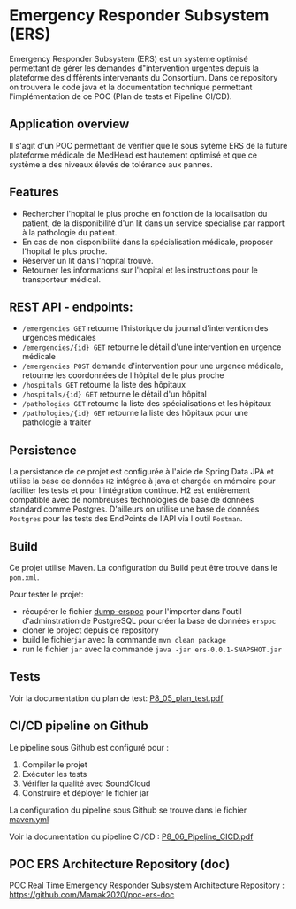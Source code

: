 # Emergency Responder Subsystem (ERS)

Emergency Responder Subsystem (ERS) est un système optimisé permettant de gérer les demandes d"intervention urgentes depuis la plateforme des différents intervenants du Consortium. 
Dans ce repository on trouvera le code java et la documentation technique permettant l'implémentation de ce POC (Plan de tests et Pipeline CI/CD).

## Application overview

Il s'agit d'un POC permettant de vérifier que le sous sytème ERS de la future plateforme médicale de MedHead est hautement optimisé et que ce système a des niveaux élevés de tolérance aux pannes. 

## Features

- Rechercher l'hopital le plus proche en fonction de la localisation du patient, de la disponibilité d'un lit dans un service spécialisé par rapport à la pathologie du patient.
- En cas de non disponibilité dans la spécialisation médicale, proposer l'hopital le plus proche.
- Réserver un lit dans l'hopital trouvé.
- Retourner les informations sur l'hopital et les instructions pour le transporteur médical.


## REST API - endpoints:

+ `/emergencies GET` retourne l'historique du journal d'intervention des urgences médicales
+ `/emergencies/{id} GET` retourne le détail d'une intervention en urgence médicale
+ `/emergencies POST` demande d'intervention pour une urgence médicale, retourne les coordonnées de l'hôpital de le plus proche
+ `/hospitals GET` retourne la liste des hôpitaux
+ `/hospitals/{id} GET` retourne le détail d'un hôpital
+ `/pathologies GET` retourne la liste des spécialisations et les hôpitaux
+ `/pathologies/{id} GET` retourne la liste des hôpitaux pour une pathologie à traiter

## Persistence

La persistance de ce projet est configurée à l'aide de Spring Data JPA et utilise la base de données `H2` intégrée à java et chargée en mémoire pour faciliter les tests 
et pour l'intégration continue. H2 est entièrement compatible avec de nombreuses technologies de base de données standard comme Postgres. D'ailleurs on utilise une base de 
données `Postgres` pour les tests des EndPoints de l'API via l'outil `Postman`. 

## Build

Ce projet utilise Maven. La configuration du Build peut être trouvé dans le `pom.xml`.

Pour tester le projet:
- récupérer le fichier [dump-erspoc](postgresql/dump-erspoc) pour l'importer dans l'outil d'adminstration de PostgreSQL pour créer la base de données `erspoc`
- cloner le project depuis ce repository
- build le fichier`jar` avec la commande `mvn clean package` 
- run le fichier `jar` avec la commande `java -jar ers-0.0.1-SNAPSHOT.jar`

## Tests

Voir la documentation du plan de test: [P8_05_plan_test.pdf](doc/P8_05_Plan_Test.pdf)

## CI/CD pipeline on Github

Le pipeline sous Github est configuré pour :

  1. Compiler le projet
  2. Exécuter les tests
  3. Vérifier la qualité avec SoundCloud
  4. Construire et déployer le fichier jar

La configuration du pipeline sous Github se trouve 
dans le fichier [maven.yml](.github/workflows/maven.yml)

Voir la documentation du pipeline CI/CD : [P8_06_Pipeline_CICD.pdf](/doc/P8_06_Pipeline_CICD.pdf)

## POC ERS Architecture Repository (doc)
POC Real Time Emergency Responder Subsystem Architecture Repository : https://github.com/Mamak2020/poc-ers-doc



